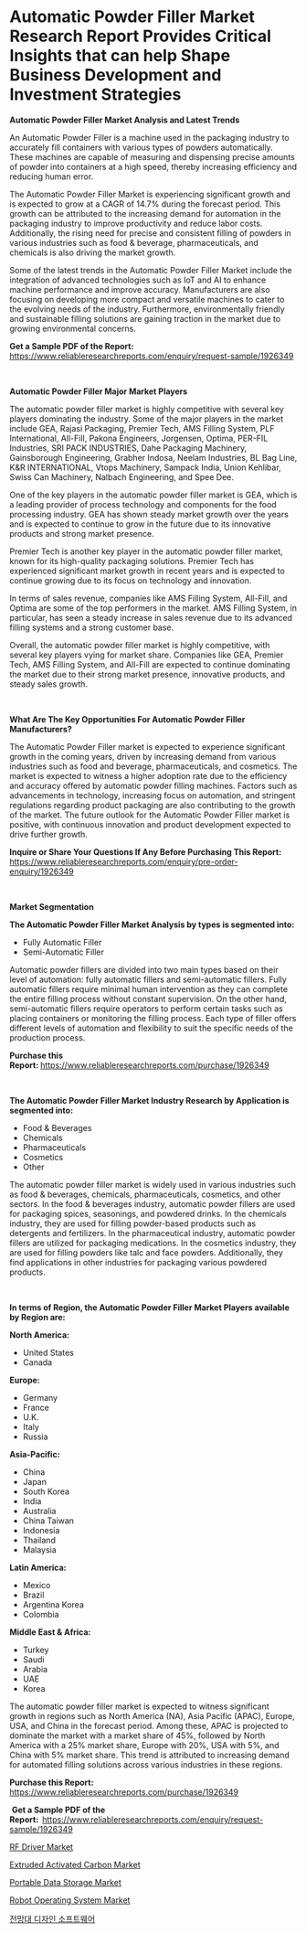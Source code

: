 <p><h1>Automatic Powder Filler Market Research Report Provides Critical Insights that can help Shape Business Development and Investment Strategies</h1></p><p><strong>Automatic Powder Filler Market Analysis and Latest Trends</strong></p>
<p><p>An Automatic Powder Filler is a machine used in the packaging industry to accurately fill containers with various types of powders automatically. These machines are capable of measuring and dispensing precise amounts of powder into containers at a high speed, thereby increasing efficiency and reducing human error.</p><p>The Automatic Powder Filler Market is experiencing significant growth and is expected to grow at a CAGR of 14.7% during the forecast period. This growth can be attributed to the increasing demand for automation in the packaging industry to improve productivity and reduce labor costs. Additionally, the rising need for precise and consistent filling of powders in various industries such as food & beverage, pharmaceuticals, and chemicals is also driving the market growth.</p><p>Some of the latest trends in the Automatic Powder Filler Market include the integration of advanced technologies such as IoT and AI to enhance machine performance and improve accuracy. Manufacturers are also focusing on developing more compact and versatile machines to cater to the evolving needs of the industry. Furthermore, environmentally friendly and sustainable filling solutions are gaining traction in the market due to growing environmental concerns.</p></p>
<p><strong>Get a Sample PDF of the Report:&nbsp;</strong> <a href="https://www.reliableresearchreports.com/enquiry/request-sample/1926349">https://www.reliableresearchreports.com/enquiry/request-sample/1926349</a></p>
<p>&nbsp;</p>
<p><strong>Automatic Powder Filler Major Market Players</strong></p>
<p><p>The automatic powder filler market is highly competitive with several key players dominating the industry. Some of the major players in the market include GEA, Rajasi Packaging, Premier Tech, AMS Filling System, PLF International, All-Fill, Pakona Engineers, Jorgensen, Optima, PER-FIL Industries, SRI PACK INDUSTRIES, Dahe Packaging Machinery, Gainsborough Engineering, Grabher Indosa, Neelam Industries, BL Bag Line, K&R INTERNATIONAL, Vtops Machinery, Sampack India, Union Kehlibar, Swiss Can Machinery, Nalbach Engineering, and Spee Dee.</p><p>One of the key players in the automatic powder filler market is GEA, which is a leading provider of process technology and components for the food processing industry. GEA has shown steady market growth over the years and is expected to continue to grow in the future due to its innovative products and strong market presence.</p><p>Premier Tech is another key player in the automatic powder filler market, known for its high-quality packaging solutions. Premier Tech has experienced significant market growth in recent years and is expected to continue growing due to its focus on technology and innovation.</p><p>In terms of sales revenue, companies like AMS Filling System, All-Fill, and Optima are some of the top performers in the market. AMS Filling System, in particular, has seen a steady increase in sales revenue due to its advanced filling systems and a strong customer base.</p><p>Overall, the automatic powder filler market is highly competitive, with several key players vying for market share. Companies like GEA, Premier Tech, AMS Filling System, and All-Fill are expected to continue dominating the market due to their strong market presence, innovative products, and steady sales growth.</p></p>
<p>&nbsp;</p>
<p><strong>What Are The Key Opportunities For Automatic Powder Filler Manufacturers?</strong></p>
<p><p>The Automatic Powder Filler market is expected to experience significant growth in the coming years, driven by increasing demand from various industries such as food and beverage, pharmaceuticals, and cosmetics. The market is expected to witness a higher adoption rate due to the efficiency and accuracy offered by automatic powder filling machines. Factors such as advancements in technology, increasing focus on automation, and stringent regulations regarding product packaging are also contributing to the growth of the market. The future outlook for the Automatic Powder Filler market is positive, with continuous innovation and product development expected to drive further growth.</p></p>
<p><strong>Inquire or Share Your Questions If Any Before Purchasing This Report:</strong> <a href="https://www.reliableresearchreports.com/enquiry/pre-order-enquiry/1926349">https://www.reliableresearchreports.com/enquiry/pre-order-enquiry/1926349</a></p>
<p>&nbsp;</p>
<p><strong>Market Segmentation</strong></p>
<p><strong>The Automatic Powder Filler Market Analysis by types is segmented into:</strong></p>
<p><ul><li>Fully Automatic Filler</li><li>Semi-Automatic Filler</li></ul></p>
<p><p>Automatic powder fillers are divided into two main types based on their level of automation: fully automatic fillers and semi-automatic fillers. Fully automatic fillers require minimal human intervention as they can complete the entire filling process without constant supervision. On the other hand, semi-automatic fillers require operators to perform certain tasks such as placing containers or monitoring the filling process. Each type of filler offers different levels of automation and flexibility to suit the specific needs of the production process.</p></p>
<p><strong>Purchase this Report:&nbsp;</strong><a href="https://www.reliableresearchreports.com/purchase/1926349">https://www.reliableresearchreports.com/purchase/1926349</a></p>
<p>&nbsp;</p>
<p><strong>The Automatic Powder Filler Market Industry Research by Application is segmented into:</strong></p>
<p><ul><li>Food & Beverages</li><li>Chemicals</li><li>Pharmaceuticals</li><li>Cosmetics</li><li>Other</li></ul></p>
<p><p>The automatic powder filler market is widely used in various industries such as food & beverages, chemicals, pharmaceuticals, cosmetics, and other sectors. In the food & beverages industry, automatic powder fillers are used for packaging spices, seasonings, and powdered drinks. In the chemicals industry, they are used for filling powder-based products such as detergents and fertilizers. In the pharmaceutical industry, automatic powder fillers are utilized for packaging medications. In the cosmetics industry, they are used for filling powders like talc and face powders. Additionally, they find applications in other industries for packaging various powdered products.</p></p>
<p>&nbsp;</p>
<p><strong>In terms of Region, the Automatic Powder Filler Market Players available by Region are:</strong></p>
<p>
    <p> <strong> North America: </strong>
        <ul>
            <li>United States</li>
            <li>Canada</li>
        </ul>
        </p> 
    <p> <strong> Europe: </strong>
        <ul>
            <li>Germany</li>
            <li>France</li>
            <li>U.K.</li>
            <li>Italy</li>
            <li>Russia</li>
        </ul>
        </p> 
    <p> <strong> Asia-Pacific: </strong>
        <ul>
            <li>China</li>
            <li>Japan</li>
            <li>South Korea</li>
            <li>India</li>
            <li>Australia</li>
            <li>China Taiwan</li>
            <li>Indonesia</li>
            <li>Thailand</li>
            <li>Malaysia</li>
        </ul>
        </p> 
    <p> <strong> Latin America: </strong>
        <ul>
            <li>Mexico</li>
            <li>Brazil</li>
            <li>Argentina Korea</li>
            <li>Colombia</li>
        </ul>
        </p> 
    <p> <strong> Middle East & Africa: </strong>
        <ul>
            <li>Turkey</li>
            <li>Saudi</li>
            <li>Arabia</li>
            <li>UAE</li>
            <li>Korea</li>
        </ul>
    </p>
    </p>
<p><p>The automatic powder filler market is expected to witness significant growth in regions such as North America (NA), Asia Pacific (APAC), Europe, USA, and China in the forecast period. Among these, APAC is projected to dominate the market with a market share of 45%, followed by North America with a 25% market share, Europe with 20%, USA with 5%, and China with 5% market share. This trend is attributed to increasing demand for automated filling solutions across various industries in these regions.</p></p>
<p><strong>Purchase this Report: </strong><a href="https://www.reliableresearchreports.com/purchase/1926349">https://www.reliableresearchreports.com/purchase/1926349</a></p>
<p>&nbsp;<strong>Get a Sample PDF of the Report:&nbsp;&nbsp;</strong><a href="https://www.reliableresearchreports.com/enquiry/request-sample/1926349">https://www.reliableresearchreports.com/enquiry/request-sample/1926349</a></p>
<p><strong></strong></p>
<p><p><a href="https://view.publitas.com/reportprime-1/decoding-the-rf-driver-market-a-deep-dive-into-the-latest-market-trends-market-segmentation-and-competitive-analysis/">RF Driver Market</a></p><p><a href="https://view.publitas.com/reportprime-1/extruded-activated-carbon-market-centers-on-aspects-such-as-market-growth-market-share-market-opportunity-and-projected-forecasts-spanning-from-2024-to-2031/">Extruded Activated Carbon Market</a></p><p><a href="https://unruly-ladybug-44b.notion.site/Portable-Data-Storage-Market-Insights-Market-Players-and-Forecast-Till-2031-abbd05b63503419f8ed47a51df6f0aa3">Portable Data Storage Market</a></p><p><a href="https://shimmer-gardenia-37a.notion.site/Robot-Operating-System-Market-Research-Report-Forecasted-for-Period-from-2024-2031-by-Market-Type-ed11f053599f4317b195e26954f26559">Robot Operating System Market</a></p><p><a href="https://medium.com/@bunxhcci35271755/%EA%B0%80%EC%A0%9C%EB%B3%B4-%EB%94%94%EC%9E%90%EC%9D%B8-%EC%86%8C%ED%94%84%ED%8A%B8%EC%9B%A8%EC%96%B4-%EC%8B%9C%EC%9E%A5-%EB%B6%84%EC%84%9D-%EB%B0%8F-2024%EB%85%84%EB%B6%80%ED%84%B0-2031%EB%85%84%EA%B9%8C%EC%A7%80%EC%9D%98-%EA%B7%9C%EB%AA%A8-%EC%98%88%EC%B8%A1-abc554691605">전망대 디자인 소프트웨어</a></p></p>